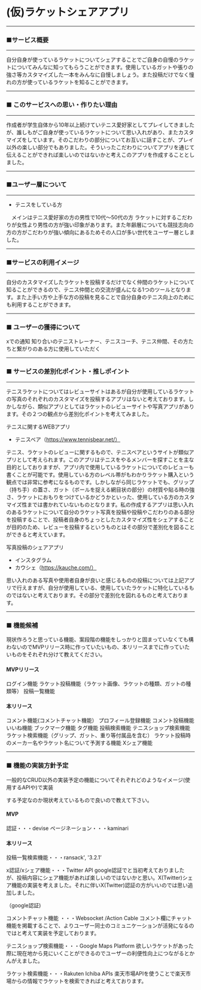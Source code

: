 # (仮)ラケットシェアアプリ
***
### ■サービス概要
***
自分自身が使っているラケットについてシェアすることでご自身の自慢のラケットについてみんなに知ってもらうことができます。使用しているガットや張りの強さ等カスタマイズした一本をみんなに自慢しましょう。また投稿だけでなく憧れの方が使っているラケットを知ることができます。
***
### ■ このサービスへの思い・作りたい理由
***
作成者が学生自体から10年以上続けていテニス愛好家としてプレイしてきましたが、誰しもがご自身が使っているラケットについて思い入れがあり、またカスタマイズをしています。そのこだわりの部分についてお互いに話すことが、プレイ以外の楽しい部分でもありました。そういったこだわりについてアプリを通じて伝えることができれば楽しいのではないかと考えこのアプリを作成することとしました。
***
### ■ユーザー層について
***
- テニスをしている方

　メインはテニス愛好家の方の男性で10代〜50代の方
ラケットに対するこだわりが女性より男性の方が強い印象があります。また年齢層についても競技志向の方の方がこだわりが強い傾向にあるためその人口が多い世代をユーザー層としました。
***
### ■サービスの利用イメージ
***
自分のカスタマイズしたラケットを投稿するだけでなく仲間のラケットについて知ることができるので、テニス仲間との交流が盛んになる1つのツールとなります。また上手い方や上手な方の投稿を見ることで自分自身のテニス向上のためにも利用することができます。
***
### ■ ユーザーの獲得について
xでの通知
知り合いのテニストレーナー、テニスコーチ、テニス仲間、その方たちと繋がりのある方に使用していただく
***
### ■ サービスの差別化ポイント・推しポイント
***
テニスラケットについてはレビューサイトはあるが自分が使用しているラケットの写真のそれぞれのカスタマイズを投稿するアプリはないと考えております。しかしながら、類似アプリとしてはラケットのレビューサイトや写真アプリがあります。その２つの観点から差別化ポイントを考えてみました。

テニスに関するWEBアプリ

- テニスベア（https://www.tennisbear.net/）

テニス、ラケットのレビューに関するもので、テニスベアというサイトが類似アプリとして考えられます。このアプリはテニスをやるメンバーを探すことを主な目的としておりますが、アプリ内で使用しているラケットについてのレビューも書くことが可能です。使用している方のレベル帯がもわかりラケット購入という観点では非常に参考になるものです。しかしながら同じラケットでも、グリップ（持ち手）の蓋さ、ガット（ボールを捉える網目状の部分）の材質や貼る時の強さ、ラケットにおもりをつけているかどうかといった、使用している方のカスタマイズ性までは書かれていないものとなります。私の作成するアプリは思い入れのあるラケットについて自分のラケット写真を投稿や投稿やこだわりのある部分を投稿することで、投稿者自身のちょっとしたカスタマイズ性をシェアすることが目的のため、レビューを投稿するというものとはその部分で差別化を図ることができると考えています。

写真投稿のシェアアプリ

- インスタグラム
- カウシェ（https://kauche.com/）

思い入れのある写真や使用者自身が良いと感じるものの投稿については上記アプリで行えますが、自分が使用している、使用していたラケットに特化しているものではないと考えております。その部分で差別化を図れるものと考えております。
***
### ■ 機能候補
現状作ろうと思っている機能、案段階の機能をしっかりと固まっていなくても構わないのでMVPリリース時に作っていたいもの、本リリースまでに作っていたいものをそれぞれ分けて教えてください。

#### MVPリリース
ログイン機能
ラケット投稿機能（ラケット画像、ラケットの種類、ガットの種類等）
投稿一覧機能

#### 本リリース
コメント機能(コメントチャット機能）
プロフィール登録機能
コメント投稿機能
いいね機能
ブックマーク機能
タグ機能
投稿検索機能
テニスショップ検索機能
ラケット検索機能（グリップ、ガット、重り等付属品を含む）
ラケット投稿時のメーカー名やラケット名について予測する機能
Xシェア機能
***
### ■ 機能の実装方針予定
一般的なCRUD以外の実装予定の機能についてそれぞれどのようなイメージ(使用するAPIや)で実装

する予定なのか現状考えているもので良いので教えて下さい。

#### MVP
認証・・・devise
ページネーション・・・kaminari

#### 本リリース
投稿一覧検索機能・・・ransack', '3.2.1’

x認証/xシェア機能・・・Twitter API
 google認証でと当初考えておりましたが、投稿内容にシェア機能があれば楽しいのではないかと思い。X(Twitter)シェア機能の実装を考えました。それに伴いX(Twitter)認証の方がいいのでは思い追加しました。

（google認証)

コメントチャット機能 ・・・Websocket /Action Cable
 コメント欄にチャット機能を掲載することで、よりユーザー同士のコミュニケーションが活発になるのではと考えて実装を予定しております。

テニスショップ検索機能・・・Google Maps Platform
 欲しいラケットがあった際に現在地から見にいくことができるのでユーザーの利便性向上につながるとかんがえました。

ラケット検索機能・・・Rakuten Ichiba APIs
 楽天市場APIを使うことで楽天市場からの情報でラケットを検索できればと考えております。
